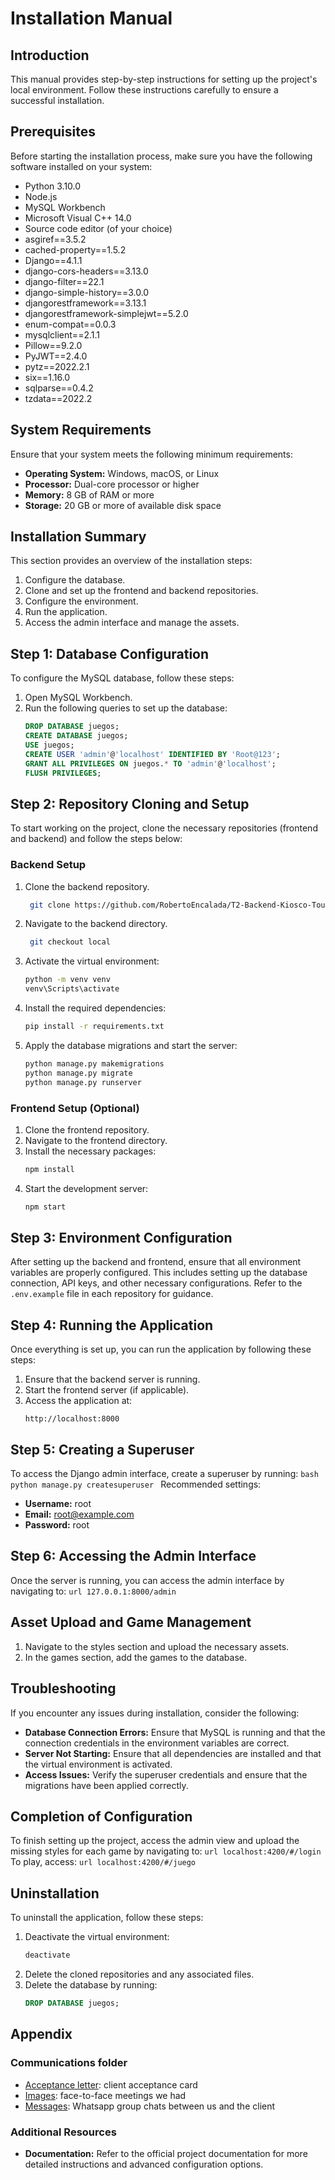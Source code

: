 # Installation Manual

## Introduction
This manual provides step-by-step instructions for setting up the project's local environment. Follow these instructions carefully to ensure a successful installation.

## Prerequisites
Before starting the installation process, make sure you have the following software installed on your system:
- Python 3.10.0
- Node.js
- MySQL Workbench
- Microsoft Visual C++ 14.0
- Source code editor (of your choice)
- asgiref==3.5.2
- cached-property==1.5.2
- Django==4.1.1
- django-cors-headers==3.13.0
- django-filter==22.1
- django-simple-history==3.0.0
- djangorestframework==3.13.1
- djangorestframework-simplejwt==5.2.0
- enum-compat==0.0.3
- mysqlclient==2.1.1
- Pillow==9.2.0
- PyJWT==2.4.0
- pytz==2022.2.1
- six==1.16.0
- sqlparse==0.4.2
- tzdata==2022.2


## System Requirements
Ensure that your system meets the following minimum requirements:
- **Operating System:** Windows, macOS, or Linux
- **Processor:** Dual-core processor or higher
- **Memory:** 8 GB of RAM or more
- **Storage:** 20 GB or more of available disk space

## Installation Summary
This section provides an overview of the installation steps:
1. Configure the database.
2. Clone and set up the frontend and backend repositories.
3. Configure the environment.
4. Run the application.
5. Access the admin interface and manage the assets.

## Step 1: Database Configuration
To configure the MySQL database, follow these steps:
1. Open MySQL Workbench.
2. Run the following queries to set up the database:
    ```sql
    DROP DATABASE juegos;
    CREATE DATABASE juegos;
    USE juegos;
    CREATE USER 'admin'@'localhost' IDENTIFIED BY 'Root@123';
    GRANT ALL PRIVILEGES ON juegos.* TO 'admin'@'localhost';
    FLUSH PRIVILEGES;
    ```

## Step 2: Repository Cloning and Setup
To start working on the project, clone the necessary repositories (frontend and backend) and follow the steps below:

### Backend Setup
1. Clone the backend repository.
   ```bash
    git clone https://github.com/RobertoEncalada/T2-Backend-Kiosco-Touch
    ```
3. Navigate to the backend directory.
   ```bash
    git checkout local
    ```
5. Activate the virtual environment:
    ```bash
    python -m venv venv
    venv\Scripts\activate
    ```
6. Install the required dependencies:
    ```bash
    pip install -r requirements.txt
    ```
7. Apply the database migrations and start the server:
    ```bash
    python manage.py makemigrations
    python manage.py migrate
    python manage.py runserver
    ```

### Frontend Setup (Optional)
1. Clone the frontend repository.
2. Navigate to the frontend directory.
3. Install the necessary packages:
    ```bash
    npm install
    ```
4. Start the development server:
    ```bash
    npm start
    ```

## Step 3: Environment Configuration
After setting up the backend and frontend, ensure that all environment variables are properly configured. This includes setting up the database connection, API keys, and other necessary configurations. Refer to the `.env.example` file in each repository for guidance.

## Step 4: Running the Application
Once everything is set up, you can run the application by following these steps:
1. Ensure that the backend server is running.
2. Start the frontend server (if applicable).
3. Access the application at:
    ```url
    http://localhost:8000
    ```

## Step 5: Creating a Superuser
To access the Django admin interface, create a superuser by running:
    ```bash
    python manage.py createsuperuser
    ```
Recommended settings:
- **Username:** root
- **Email:** root@example.com
- **Password:** root

## Step 6: Accessing the Admin Interface
Once the server is running, you can access the admin interface by navigating to:
    ```url
    127.0.0.1:8000/admin
    ```

## Asset Upload and Game Management
1. Navigate to the styles section and upload the necessary assets.
2. In the games section, add the games to the database.

## Troubleshooting
If you encounter any issues during installation, consider the following:
- **Database Connection Errors:** Ensure that MySQL is running and that the connection credentials in the environment variables are correct.
- **Server Not Starting:** Ensure that all dependencies are installed and that the virtual environment is activated.
- **Access Issues:** Verify the superuser credentials and ensure that the migrations have been applied correctly.

## Completion of Configuration
To finish setting up the project, access the admin view and upload the missing styles for each game by navigating to:
    ```url
    localhost:4200/#/login
    ```
To play, access:
    ```url
    localhost:4200/#/juego
    ```

## Uninstallation
To uninstall the application, follow these steps:
1. Deactivate the virtual environment:
    ```bash
    deactivate
    ```
2. Delete the cloned repositories and any associated files.
3. Delete the database by running:
    ```sql
    DROP DATABASE juegos;
    ```

## Appendix
### Communications folder
- [Acceptance letter](https://github.com/RobertoEncalada/T2-Backend-Kiosco-Touch/tree/local/Communications/Acceptance%20letter): client acceptance card
- [Images](https://github.com/RobertoEncalada/T2-Backend-Kiosco-Touch/tree/local/Communications/Images): face-to-face meetings we had
- [Messages](https://github.com/RobertoEncalada/T2-Backend-Kiosco-Touch/tree/local/Communications/Messages): Whatsapp group chats between us and the client

   
### Additional Resources
- **Documentation:** Refer to the official project documentation for more detailed instructions and advanced configuration options.


